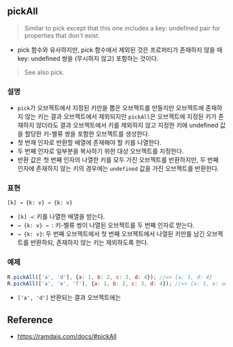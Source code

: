## pickAll
> Similar to pick except that this one includes a key: undefined pair for properties that don't exist.
- pick 함수와 유사하지만, pick 함수에서 제외된 것은 프로퍼티가 존재하지 않을 때 key: undefined 쌍을 (무시하지 않고) 포함하는 것이다.

> See also pick.

### 설명
- `pick`가 오브젝트에서 지정된 키만을 뽑은 오브젝트를 만들지만 오브젝트에 존재하지 않는 키는 결과 오브젝트에서 제외되지만 `pickAll`은 오브젝트에 지정된 키가 존재하지 않더라도 결과 오브젝트에서 키를 제외하지 않고 지정한 키에 undefined 값을 할당한 키-벨류 쌍을 포함한 오브젝트를 생성한다.
- 첫 번재 인자로 반환할 배열에 존재해야 할 키를 나열한다.
- 두 번째 인자로 일부분을 복사하기 위한 대상 오브젝트를 지정한다.
- 반환 값은 첫 번째 인자의 나열한 키를 모두 가진 오브젝트를 반환하지만, 두 번째 인자에 존재하지 않는 키의 경우에는 `undefined` 값을 가진 오브젝트를 반환한다.

### 표현
```
[k] → {k: v} → {k: v}
```
- `[k] →`: 키를 나열한 배열을 받는다.
- `→ {k: v} → `: 키-벨류 쌍이 나열된 오브젝트를 두 번째 인자로 받는다.
- `→ {k: v}`: 두 번째 오브젝트에서 첫 번째 오브젝트에서 나열된 키만를 남긴 오브젝트를 반환하되, 존재하지 않는 키는 제외하도록 한다.

### 예제
```js
R.pickAll(['a', 'd'], {a: 1, b: 2, c: 3, d: 4}); //=> {a: 1, d: 4}
R.pickAll(['a', 'e', 'f'], {a: 1, b: 2, c: 3, d: 4}); //=> {a: 1, e: undefined, f: undefined}
```
- `['a', 'd']` 반환되는 결과 오브젝트에는 

## Reference
- https://ramdajs.com/docs/#pickAll

